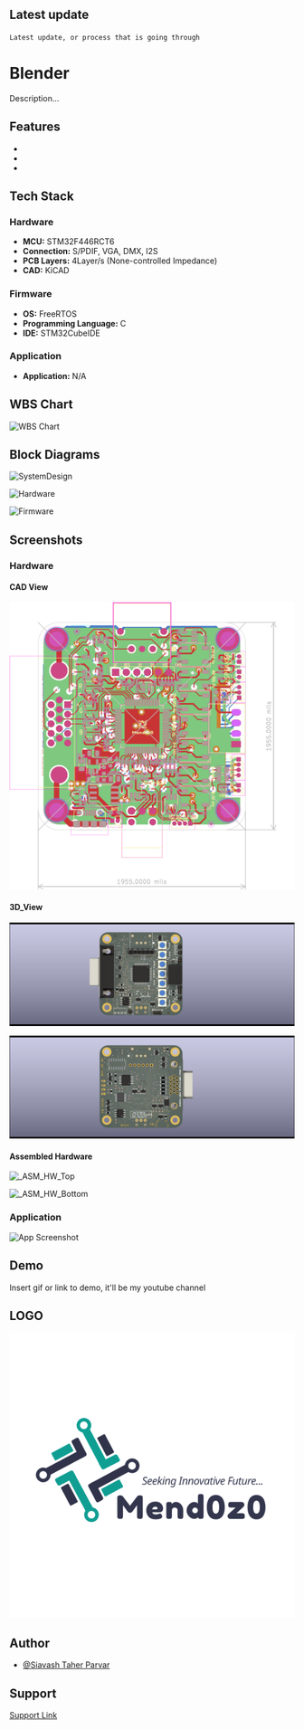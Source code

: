 
## Latest update


``
Latest update, or process that is going through
``


# Blender

Description...


## Features

- 
- 
- 


## Tech Stack

### Hardware

- **MCU:** STM32F446RCT6
- **Connection:** S/PDIF, VGA, DMX, I2S
- **PCB Layers:** 4Layer/s (None-controlled Impedance)
- **CAD:** KiCAD

### Firmware

- **OS:** FreeRTOS
- **Programming Language:** C
- **IDE:** STM32CubeIDE

### Application

- **Application:** N/A


## WBS Chart

![WBS Chart](https://github.com/mend0z0)


## Block Diagrams

![SystemDesign](https://github.com/mend0z0)

![Hardware](https://github.com/mend0z0)

![Firmware](https://github.com/mend0z0)


## Screenshots

### Hardware

#### CAD View

![_HW](https://github.com/mend0z0/Blender/blob/main/Document/Hardware%20Screenshot/Hardware%20Picture/_HW_Blender-v1.0.svg)

#### 3D_View

![_3DView_Top](https://github.com/mend0z0/Blender/blob/main/Document/Hardware%20Screenshot/3D%20View/_3DView_Top_Blender_v1.0.png)

![_3DView_Bottom](https://github.com/mend0z0/Blender/blob/main/Document/Hardware%20Screenshot/3D%20View/_3DView_Bottom_Blender_v1.0.png)
 
#### Assembled Hardware

![_ASM_HW_Top](https://github.com/mend0z0)

![_ASM_HW_Bottom](https://github.com/mend0z0)

### Application
![App Screenshot](https://github.com/mend0z0)


## Demo

Insert gif or link to demo, it'll be my youtube channel

## LOGO

![Logo](https://github.com/mend0z0/Blender/blob/main/LOGO.png)


## Author

- [@Siavash Taher Parvar](https://www.linkedin.com/in/mend0z0)


## Support

[Support Link](https://github.com/sponsors/mend0z0)

